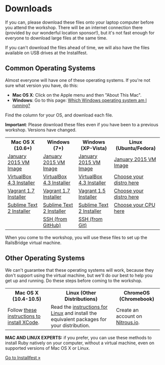 # Downloads

If you can, please download these files onto your laptop computer before
you attend the workshop. There will be an internet connection there
(provided by our wonderful location sponsor!), but it's not fast enough
for everyone to download large files at the same time.

If you can't download the files ahead of time, we will also have the
files available on USB drives at the Installfest.

## Common Operating Systems

Almost everyone will have one of these operating systems. If you're not
sure what version you have, do this:

* **Mac OS X**: Click on the Apple menu and then "About This Mac".
* **Windows**: Go to this page: [Which Windows operating system am I running?](http://windows.microsoft.com/en-us/windows/which-operating-system)

Find the column for your OS, and download each file.

<div class="alert alert-info">
<strong>Important</strong>: Please download these files even if you have been to a previous workshop. Versions have changed.
</div>

<table class="downloads-files">
<tr>
  <th>Mac OS X (10.6+)</th>
  <th>Windows (7+)</th>
  <th>Windows (XP-Vista)</th>
  <th>Linux (Ubuntu/Fedora)</th>
</tr>
<tr>
  <td><a href="http://downloads.railsbridge.org/railsbridgevm-2015-01.box">January 2015 VM Image</a></td>
  <td><a href="http://downloads.railsbridge.org/railsbridgevm-2015-01.box">January 2015 VM Image</a></td>
  <td><a href="http://downloads.railsbridge.org/railsbridgevm-2015-01.box">January 2015 VM Image</a></td>
  <td><a href="http://downloads.railsbridge.org/railsbridgevm-2015-01.box">January 2015 VM Image</a></td>
</tr>
<tr>
  <td><a href="http://download.virtualbox.org/virtualbox/4.3.20/VirtualBox-4.3.20-96996-OSX.dmg">VirtualBox 4.3 Installer</a></td>
  <td><a href="http://download.virtualbox.org/virtualbox/4.3.20/VirtualBox-4.3.20-96997-Win.exe">VirtualBox 4.3 Installer</a></td>
  <td><a href="http://download.virtualbox.org/virtualbox/4.3.20/VirtualBox-4.3.20-96997-Win.exe">VirtualBox 4.3 Installer</a></td>
  <td><a href="https://www.virtualbox.org/wiki/Linux_Downloads">Choose your distro here</a></td>
</tr>
<tr>
  <td><a href="https://dl.bintray.com/mitchellh/vagrant/vagrant_1.7.2.dmg">Vagrant 1.7 Installer</a></td>
  <td><a href="https://dl.bintray.com/mitchellh/vagrant/vagrant_1.7.2.msi">Vagrant 1.7 Installer</a></td>
  <td><a href="https://dl.bintray.com/mitchellh/vagrant/vagrant_1.5.4.msi">Vagrant 1.5 Installer</a></td>
  <td><a href="http://www.vagrantup.com/downloads.html">Choose your distro here</a></td>
</tr>
<tr>
  <td><a href="http://c758482.r82.cf2.rackcdn.com/Sublime%20Text%202.0.2.dmg">Sublime Text 2 Installer</a></td>
  <td><a href="http://c758482.r82.cf2.rackcdn.com/Sublime%20Text%202.0.2%20Setup.exe">Sublime Text 2 Installer</a></td>
  <td><a href="http://c758482.r82.cf2.rackcdn.com/Sublime%20Text%202.0.2%20Setup.exe">Sublime Text 2 Installer</a></td>
  <td><a href="http://www.sublimetext.com/2">Choose your CPU here</a></td>
</tr>
<tr>
  <td></td>
  <td><a href="http://windows.github.com/">SSH (from GitHub)</a></td>
  <td><a href="https://github.com/msysgit/msysgit/releases/download/Git-1.9.5-preview20141217/Git-1.9.5-preview20141217.exe">SSH (from Git)</a></td>
  <td></td>
</tr>
</table>

When you come to the workshop, you will use these files to set up the
RailsBridge virtual machine.

## Other Operating Systems

We can't guarantee that these operating systems will work, because they
don't support using the virtual machine, but we'll do our best to help
you get up and running. Do these steps before coming to the workshop.

<table class="downloads-files">
<tr>
  <th>Mac OS X (10.4-10.5)</th>
  <th>Linux (Other Distributions)</th>
  <th>ChromeOS (Chromebook)</th>
</tr>
<tr>
  <td>Follow <a href="/downloads/xcode">these instructions to install XCode</a>.</td>
  <td>Read the <a href="/downloads/linux">instructions for Linux</a> and install the equivalent packages for your distribution.</a>
  <td>Create an account on <a href="https://www.nitrous.io/">Nitrous.io</a>.</td>
</tr>
</table>

**MAC AND LINUX EXPERTS:** if you prefer, you can use these methods to
install Ruby natively on your computer, without a virtual machine,
even on supported versions of Mac OS X or Linux.

<a href="/installfest">Go to Installfest »</a>
